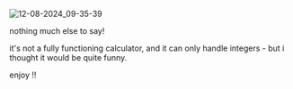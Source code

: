 ![12-08-2024_09-35-39](https://github.com/user-attachments/assets/b6992801-92b6-4718-86df-7eec25cb7c14)


nothing much else to say! 

it's not a fully functioning calculator, and it can only handle integers - but i thought it would be quite funny.

enjoy !!
